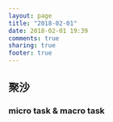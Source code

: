 ```yaml
---
layout: page
title: "2018-02-01"
date: 2018-02-01 19:39
comments: true
sharing: true
footer: true
---
```


## 聚沙

### micro task & macro task
